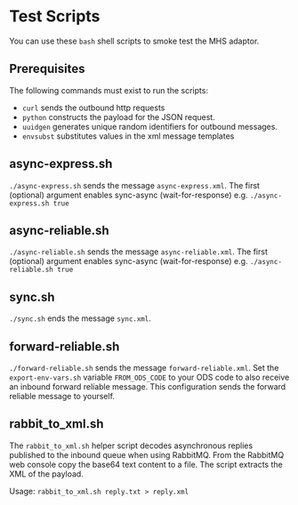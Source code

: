 # Test Scripts

You can use these `bash` shell scripts to smoke test the MHS adaptor.

## Prerequisites

The following commands must exist to run the scripts:

* `curl` sends the outbound http requests
* `python` constructs the payload for the JSON request.
* `uuidgen` generates unique random identifiers for outbound messages.
* `envsubst` substitutes values in the xml message templates

## async-express.sh

`./async-express.sh` sends the message `async-express.xml`. The first (optional) 
argument enables sync-async (wait-for-response) e.g. `./async-express.sh true`

## async-reliable.sh

`./async-reliable.sh` sends the message `async-reliable.xml`. The first (optional) 
argument enables sync-async (wait-for-response) e.g. `./async-reliable.sh true`

## sync.sh

`./sync.sh` ends the message `sync.xml`.

## forward-reliable.sh

`./forward-reliable.sh` sends the message `forward-reliable.xml`. Set the 
`export-env-vars.sh` variable `FROM_ODS_CODE` to your ODS code to also receive an 
inbound forward reliable message. This configuration sends the forward reliable 
message to yourself.

## rabbit_to_xml.sh

The `rabbit_to_xml.sh` helper script decodes asynchronous replies published to 
the inbound queue when using RabbitMQ. From the RabbitMQ web console copy the
base64 text content to a file. The script extracts the XML of the payload.

Usage: `rabbit_to_xml.sh reply.txt > reply.xml`